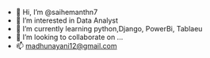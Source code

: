 - 👋 Hi, I’m @saihemanthn7
- 👀 I’m interested in Data Analyst
- 🌱 I’m currently learning python,Django, PowerBi, Tablaeu
- 💞️ I’m looking to collaborate on ...
- 📫 madhunayani12@gmail.com

<!---
saihemanthn7/saihemanthn7 is a ✨ special ✨ repository because its `README.md` (this file) appears on your GitHub profile.
You can click the Preview link to take a look at your changes.
--->
